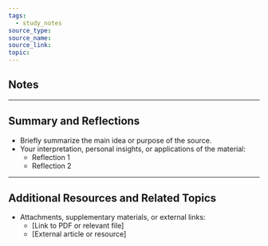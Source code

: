 ```yaml
---
tags:
  - study_notes
source_type: 
source_name: 
source_link: 
topic:
---
```

## Notes


---
## Summary and Reflections

- Briefly summarize the main idea or purpose of the source. 
- Your interpretation, personal insights, or applications of the material:
  - Reflection 1
  - Reflection 2

---
## Additional Resources  and Related Topics 
- Attachments, supplementary materials, or external links:
	- [Link to PDF or relevant file]
	- [External article or resource]